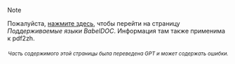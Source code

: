 > [!NOTE]
> Пожалуйста, [нажмите здесь](https://funstory-ai.github.io/BabelDOC/supported_languages/), чтобы перейти на страницу *Поддерживаемые языки BabelDOC*. Информация там также применима к pdf2zh.

<div align="right"> 
<h6><small>Часть содержимого этой страницы была переведена GPT и может содержать ошибки.</small></h6>